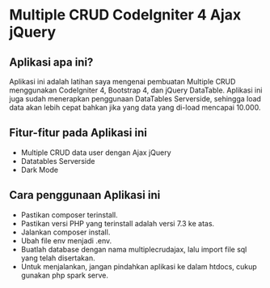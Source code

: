 # Multiple CRUD CodeIgniter 4 Ajax jQuery

## Aplikasi apa ini?
Aplikasi ini adalah latihan saya mengenai pembuatan Multiple CRUD menggunakan CodeIgniter 4, Bootstrap 4, dan jQuery DataTable. Aplikasi ini juga sudah menerapkan penggunaan DataTables Serverside, sehingga load data akan lebih cepat bahkan jika yang data yang di-load mencapai 10.000.

## Fitur-fitur pada Aplikasi ini
- Multiple CRUD data user dengan Ajax jQuery
- Datatables Serverside
- Dark Mode

## Cara penggunaan Aplikasi ini
- Pastikan composer terinstall.
- Pastikan versi PHP yang terinstall adalah versi 7.3 ke atas.
- Jalankan composer install.
- Ubah file env menjadi .env.
- Buatlah database dengan nama multiplecrudajax, lalu import file sql yang telah disertakan.
- Untuk menjalankan, jangan pindahkan aplikasi ke dalam htdocs, cukup gunakan php spark serve.
